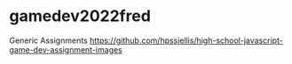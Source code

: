 # gamedev2022fred


































Generic Assignments https://github.com/hpssjellis/high-school-javascript-game-dev-assignment-images
